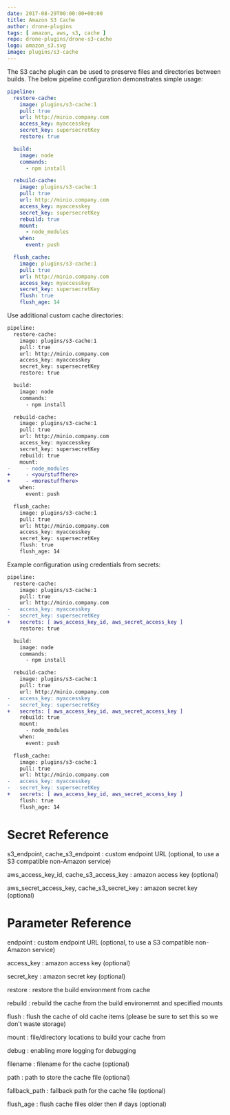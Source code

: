 ```yaml
---
date: 2017-08-29T00:00:00+00:00
title: Amazon S3 Cache
author: drone-plugins
tags: [ amazon, aws, s3, cache ]
repo: drone-plugins/drone-s3-cache
logo: amazon_s3.svg
image: plugins/s3-cache
---
```


The S3 cache plugin can be used to preserve files and directories between builds. The below pipeline configuration demonstrates simple usage:

```yaml
pipeline:
  restore-cache:
    image: plugins/s3-cache:1
    pull: true
    url: http://minio.company.com
    access_key: myaccesskey
    secret_key: supersecretKey
    restore: true

  build:
    image: node
    commands:
      - npm install

  rebuild-cache:
    image: plugins/s3-cache:1
    pull: true
    url: http://minio.company.com
    access_key: myaccesskey
    secret_key: supersecretKey
    rebuild: true
    mount:
      - node_modules
    when:
      event: push

  flush_cache:
    image: plugins/s3-cache:1
    pull: true
    url: http://minio.company.com
    access_key: myaccesskey
    secret_key: supersecretKey
    flush: true
    flush_age: 14
```

Use additional custom cache directories:

```diff
pipeline:
  restore-cache:
    image: plugins/s3-cache:1
    pull: true
    url: http://minio.company.com
    access_key: myaccesskey
    secret_key: supersecretKey
    restore: true

  build:
    image: node
    commands:
      - npm install

  rebuild-cache:
    image: plugins/s3-cache:1
    pull: true
    url: http://minio.company.com
    access_key: myaccesskey
    secret_key: supersecretKey
    rebuild: true
    mount:
-     - node_modules
+     - <yourstuffhere>
+     - <morestuffhere>
    when:
      event: push

  flush_cache:
    image: plugins/s3-cache:1
    pull: true
    url: http://minio.company.com
    access_key: myaccesskey
    secret_key: supersecretKey
    flush: true
    flush_age: 14
```

Example configuration using credentials from secrets:

```diff
pipeline:
  restore-cache:
    image: plugins/s3-cache:1
    pull: true
    url: http://minio.company.com
-   access_key: myaccesskey
-   secret_key: supersecretKey
+   secrets: [ aws_access_key_id, aws_secret_access_key ]
    restore: true

  build:
    image: node
    commands:
      - npm install

  rebuild-cache:
    image: plugins/s3-cache:1
    pull: true
    url: http://minio.company.com
-   access_key: myaccesskey
-   secret_key: supersecretKey
+   secrets: [ aws_access_key_id, aws_secret_access_key ]
    rebuild: true
    mount:
      - node_modules
    when:
      event: push

  flush_cache:
    image: plugins/s3-cache:1
    pull: true
    url: http://minio.company.com
-   access_key: myaccesskey
-   secret_key: supersecretKey
+   secrets: [ aws_access_key_id, aws_secret_access_key ]
    flush: true
    flush_age: 14
```

# Secret Reference

s3_endpoint, cache_s3_endpoint
: custom endpoint URL (optional, to use a S3 compatible non-Amazon service)

aws_access_key_id, cache_s3_access_key
: amazon access key (optional)

aws_secret_access_key, cache_s3_secret_key
: amazon secret key (optional)

# Parameter Reference

endpoint
: custom endpoint URL (optional, to use a S3 compatible non-Amazon service)

access_key
: amazon access key (optional)

secret_key
: amazon secret key (optional)

restore
: restore the build environment from cache

rebuild
: rebuild the cache from the build environemnt and specified mounts

flush
: flush the cache of old cache items (please be sure to set this so we don't waste storage)

mount
: file/directory locations to build your cache from

debug
: enabling more logging for debugging

filename
: filename for the cache (optional)

path
: path to store the cache file (optional)

fallback_path
: fallback path for the cache file (optional)

flush_age
: flush cache files older then # days (optional)

